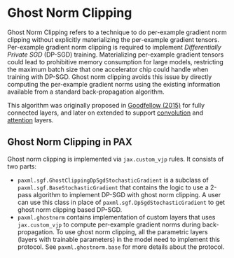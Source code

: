 # Ghost Norm Clipping

Ghost Norm Clipping refers to a technique to do per-example gradient norm clipping without explicitly materializing the per-example gradient tensors. Per-example gradient norm clipping is required to implement *Differentially Private SGD* (DP-SGD) training. Materializing per-example gradient tensors could lead to prohibitive memory consumption for large models, restricting the maximum batch size that one accelerator chip could handle when training with DP-SGD. Ghost norm clipping avoids this issue by directly computing the per-example gradient norms using the existing information available from a standard back-propagation algorithm.

This algorithm was originally proposed in [Goodfellow (2015)](https://arxiv.org/abs/1510.01799) for fully connected layers, and later on extended to support [convolution](https://arxiv.org/abs/2205.10683) and [attention](https://arxiv.org/abs/2110.05679) layers.

## Ghost Norm Clipping in PAX

Ghost norm clipping is implemented via `jax.custom_vjp` rules. It consists of two parts:

- `paxml.sgf.GhostClippingDpSgdStochasticGradient` is a subclass of `paxml.sgf.BaseStochasticGradient` that contains the logic to use a 2-pass algorithm to implement DP-SGD with ghost norm clipping. A user can use this class in place of `paxml.sgf.DpSgdStochasticGradient` to get ghost norm clipping based DP-SGD.
- `paxml.ghostnorm` contains implementation of custom layers that uses `jax.custom_vjp` to compute per-example gradient norms during back-propagation. To use ghost norm clipping, all the parametric layers (layers with trainable parameters) in the model need to implement this protocol. See `paxml.ghostnorm.base` for more details about the protocol.
